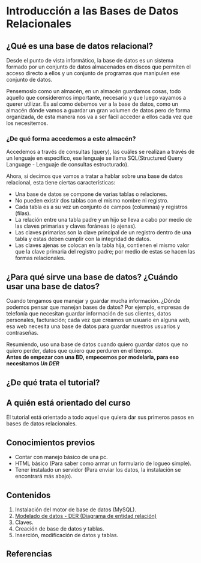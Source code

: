 # Introducción a las Bases de Datos Relacionales
	
## ¿Qué es una base de datos relacional?		
		
   Desde el punto de vista informático, la base de datos es un sistema formado por un conjunto de datos almacenados en discos que          permiten el acceso directo a ellos y un conjunto de programas que manipulen ese conjunto de datos.		
   		
   Pensemoslo como un almacén, en un almacén guardamos cosas, todo aquello que consideremos importante, necesario y que luego vayamos a    querer utilizar. Es así como debemos ver a la base de datos, como un almacén dónde vamos a guardar un gran volumen de datos pero de      forma organizada, de esta manera nos va a ser fácil acceder a ellos cada vez que los necesitemos. 		
    		
### **¿De qué forma accedemos a este almacén?**		
 		
   Accedemos a través de consultas (query), las cuáles se realizan a través de un lenguaje en especifico, ese lenguaje se llama            SQL(Structured Query Language - Lenguaje de consultas estructurado).		
    		
   Ahora, si decimos que vamos a tratar a hablar sobre una base de datos relacional, esta tiene ciertas características:		
    		
- Una base de datos se compone de varias tablas o relaciones.		
- No pueden existir dos tablas con el mismo nombre ni registro.			
- Cada tabla es a su vez un conjunto de campos (columnas) y registros (filas).			
- La relación entre una tabla padre y un hijo se lleva a cabo por medio de las claves primarias y claves foráneas (o ajenas).		
- Las claves primarias son la clave principal de un registro dentro de una tabla y estas deben cumplir con la integridad de datos.
- Las claves ajenas se colocan en la tabla hija, contienen el mismo valor que la clave primaria del registro padre; por medio de estas 	   se hacen las formas relacionales.		

## ¿Para qué sirve una base de datos? ¿Cuándo usar una base de datos?			
  Cuando tengamos que manejar y guardar mucha información. ¿Dónde podemos pensar que manejan bases de datos? Por ejemplo, empresas de     telefonía que necesitan guardar información de sus clientes, datos personales, facturación; cada vez que creamos un usuario en alguna   web, esa web necesita una base de datos para guardar nuestros usuarios y contraseñas.	

  Resumiendo, uso una base de datos cuando quiero guardar datos que no quiero perder, datos que quiero que perduren en el tiempo.	
**Antes de empezar con una BD, empecemos por modelarla, para eso necesitamos _Un DER_**		

## ¿De qué trata el tutorial?

## A quién está orientado del curso
El tutorial está orientado a todo aquel que quiera dar sus primeros pasos en bases de datos relacionales.

## Conocimientos previos

- Contar con manejo básico de una pc.
- HTML básico (Para saber como armar un formulario de logueo simple).
- Tener instalado un servidor (Para enviar los datos, la instalación se encontrará más abajo).

## Contenidos

1. Instalación del motor de base de datos (MySQL).
2. [Modelado de datos - DER (Diagrama de entidad relación)](intro-a-base-de-datos-relacional/modelado-DER.md)
3. Claves.
4. Creación de base de datos y tablas.
5. Inserción, modificación de datos y tablas.


## Referencias	
		
	
	
		
